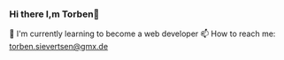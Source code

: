 ### Hi there I,m Torben👋

 🌱 I'm currently learning to become a web developer
 📫 How to reach me: torben.sievertsen@gmx.de

